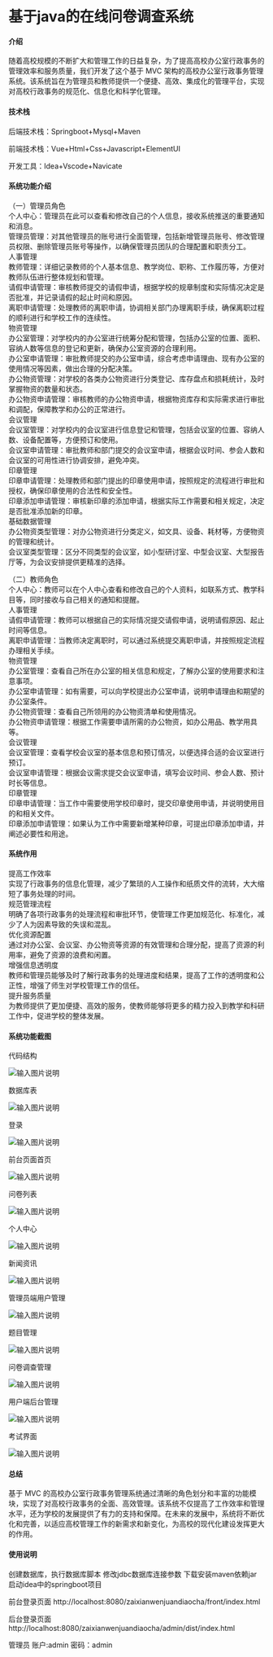 # 基于java的在线问卷调查系统

#### 介绍

随着高校规模的不断扩大和管理工作的日益复杂，为了提高高校办公室行政事务的管理效率和服务质量，我们开发了这个基于 MVC 架构的高校办公室行政事务管理系统。该系统旨在为管理员和教师提供一个便捷、高效、集成化的管理平台，实现对高校行政事务的规范化、信息化和科学化管理。

#### 技术栈

后端技术栈：Springboot+Mysql+Maven

前端技术栈：Vue+Html+Css+Javascript+ElementUI

开发工具：Idea+Vscode+Navicate

#### 系统功能介绍

（一）管理员角色  
个人中心：管理员在此可以查看和修改自己的个人信息，接收系统推送的重要通知和消息。  
管理员管理：对其他管理员的账号进行全面管理，包括新增管理员账号、修改管理员权限、删除管理员账号等操作，以确保管理员团队的合理配置和职责分工。  
人事管理  
教师管理：详细记录教师的个人基本信息、教学岗位、职称、工作履历等，方便对教师队伍进行整体规划和管理。  
请假申请管理：审核教师提交的请假申请，根据学校的规章制度和实际情况决定是否批准，并记录请假的起止时间和原因。  
离职申请管理：处理教师的离职申请，协调相关部门办理离职手续，确保离职过程的顺利进行和学校工作的连续性。  
物资管理  
办公室管理：对学校内的办公室进行统筹分配和管理，包括办公室的位置、面积、容纳人数等信息的登记和更新，确保办公室资源的合理利用。  
办公室申请管理：审批教师提交的办公室申请，综合考虑申请理由、现有办公室的使用情况等因素，做出合理的分配决策。  
办公物资管理：对学校的各类办公物资进行分类登记、库存盘点和损耗统计，及时掌握物资的数量和状态。  
办公物资申请管理：审核教师的办公物资申请，根据物资库存和实际需求进行审批和调配，保障教学和办公的正常进行。  
会议管理  
会议室管理：对学校内的会议室进行信息登记和管理，包括会议室的位置、容纳人数、设备配置等，方便预订和使用。  
会议室申请管理：审批教师和部门提交的会议室申请，根据会议时间、参会人数和会议室的可用性进行协调安排，避免冲突。  
印章管理  
印章申请管理：处理教师和部门提出的印章使用申请，按照规定的流程进行审批和授权，确保印章使用的合法性和安全性。  
印章添加申请管理：审核新印章的添加申请，根据实际工作需要和相关规定，决定是否批准添加新的印章。  
基础数据管理  
办公物资类型管理：对办公物资进行分类定义，如文具、设备、耗材等，方便物资的管理和统计。  
会议室类型管理：区分不同类型的会议室，如小型研讨室、中型会议室、大型报告厅等，为会议安排提供更精准的选择。  

（二）教师角色  
个人中心：教师可以在个人中心查看和修改自己的个人资料，如联系方式、教学科目等，同时接收与自己相关的通知和提醒。  
人事管理  
请假申请管理：教师可以根据自己的实际情况提交请假申请，说明请假原因、起止时间等信息。  
离职申请管理：当教师决定离职时，可以通过系统提交离职申请，并按照规定流程办理相关手续。  
物资管理    
办公室管理：查看自己所在办公室的相关信息和规定，了解办公室的使用要求和注意事项。  
办公室申请管理：如有需要，可以向学校提出办公室申请，说明申请理由和期望的办公室条件。  
办公物资管理：查看自己所领用的办公物资清单和使用情况。  
办公物资申请管理：根据工作需要申请所需的办公物资，如办公用品、教学用具等。  
会议管理   
会议室管理：查看学校会议室的基本信息和预订情况，以便选择合适的会议室进行预订。  
会议室申请管理：根据会议需求提交会议室申请，填写会议时间、参会人数、预计时长等信息。  
印章管理  
印章申请管理：当工作中需要使用学校印章时，提交印章使用申请，并说明使用目的和相关文件。  
印章添加申请管理：如果认为工作中需要新增某种印章，可提出印章添加申请，并阐述必要性和用途。  

#### 系统作用

提高工作效率  
实现了行政事务的信息化管理，减少了繁琐的人工操作和纸质文件的流转，大大缩短了事务处理的时间。  
规范管理流程  
明确了各项行政事务的处理流程和审批环节，使管理工作更加规范化、标准化，减少了人为因素导致的失误和混乱。  
优化资源配置  
通过对办公室、会议室、办公物资等资源的有效管理和合理分配，提高了资源的利用率，避免了资源的浪费和闲置。  
增强信息透明度  
教师和管理员能够及时了解行政事务的处理进度和结果，提高了工作的透明度和公正性，增强了师生对学校管理工作的信任。  
提升服务质量  
为教师提供了更加便捷、高效的服务，使教师能够将更多的精力投入到教学和科研工作中，促进学校的整体发展。  

#### 系统功能截图

代码结构

![输入图片说明](images/0aeefbf33bf0c7583e08d9034a6644b.png)

数据库表

![输入图片说明](images/580d089cba41d08970746ff23dd86e7.png)

登录

![输入图片说明](images/7e49a75c5a3bf9a50e30c5d4839df8b.png)

前台页面首页

![输入图片说明](images/932fee18ebeafe9fb9898fb7e759116.png)

问卷列表

![输入图片说明](images/d01d3a3671f0facced843e6e25508e6.png)

个人中心

![输入图片说明](images/86b53c9e8101b866ab0e228d50d4c83.png)

新闻资讯

![输入图片说明](images/9fbd20ad2cb1f3095b458ff6633da8c.png)

管理员端用户管理

![输入图片说明](images/33cbad54cc0a61d895c20b93db7f210.png)

题目管理

![输入图片说明](images/c563deffd49073f33e429fec833fdbd.png)

问卷调查管理

![输入图片说明](images/9ec88b79d5d2b97acd1e8b0ca3d5b7a.png)

用户端后台管理

![输入图片说明](images/b42e1f1bcd945d4e5470b998294ffdb.png)

考试界面

![输入图片说明](images/27b83f8bdf58c2108e90e1729e235df.png)

#### 总结

基于 MVC 的高校办公室行政事务管理系统通过清晰的角色划分和丰富的功能模块，实现了对高校行政事务的全面、高效管理。该系统不仅提高了工作效率和管理水平，还为学校的发展提供了有力的支持和保障。在未来的发展中，系统将不断优化和完善，以适应高校管理工作的新需求和新变化，为高校的现代化建设发挥更大的作用。

#### 使用说明

创建数据库，执行数据库脚本 修改jdbc数据库连接参数 下载安装maven依赖jar 启动idea中的springboot项目

前台登录页面
http://localhost:8080/zaixianwenjuandiaocha/front/index.html

后台登录页面
http://localhost:8080/zaixianwenjuandiaocha/admin/dist/index.html

管理员 			账户:admin 		密码：admin